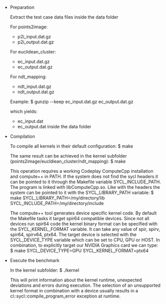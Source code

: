 * Preparation

  Extract the test case data files inside the data folder

  For points2image:
  * p2i_input.dat.gz
  * p2i_output.dat.gz

  For euclidean_cluster:
  * ec_input.dat.gz
  * ec_output.dat.gz

  For ndt_mapping:
  * ndt_input.dat.gz
  * ndt_output.dat.gz

  Example:
  $ gunzip --keep ec_input.dat.gz ec_output.dat.gz

  which yields:
  * ec_input.dat
  * ec_output.dat
  inside the data folder

* Compilation

  To compile all kernels in their default configuration:
  $ make

  The same result can be achieved in the kernel subfolder (points2image/eucldiean_cluster/ndt_mapping):
  $ make

  This operation requires a working Codeplay ComputeCpp installation and compute++ in PATH.
  If the system does not find the sycl headers it can be pointed to it through the Makefile variable SYCL_INCLUDE_PATH.
  The program is linked with libComputeCpp.so.
  Like with the headers the system can be pointed to it with the SYCL_LIBRARY_PATH variable:
  $ make SYCL_LIBRARY_PATH=/my/directory/lib SYCL_INCLUDE_PATH=/my/directory/include


  The compute++ tool generates device specific kernel code.
  By default the Makefile tasks it target spir64 compatible devices.
  Since not all devices run spir64 code the kernel binary format can be specified with the SYCL_KERNEL_FORMAT variable.
  It can take any value of spir, spirv, spir64, spirv64, ptx64.
  The target device is selected with the SYCL_DEVICE_TYPE variable which can be set to
  CPU, GPU or HOST.
  In combination, to explicitly target our NVIDIA Graphics card we can type:
  $ make SYCL_DEVICE_TYPE=GPU SYCL_KERNEL_FORMAT=ptx64

* Execute the benchmark

  In the kernel subfolder:
  $ ./kernel

  This will print information about the kernel runtime, unexpected deviations and errors during execution.
  The selection of an unsupported kernel format in combination with a device
  usually results in a cl::sycl::compile_program_error exception at runtime.
